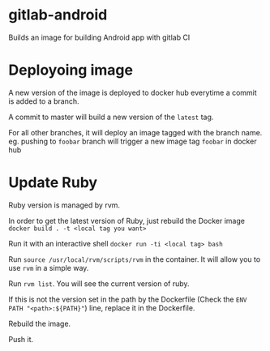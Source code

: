 # gitlab-android

Builds an image for building Android app with gitlab CI

# Deployoing image

A new version of the image is deployed to docker hub everytime a commit is added to a branch.

A commit to master will build a new version of the `latest` tag.

For all other branches, it will deploy an image tagged with the branch name. eg. pushing to `foobar` branch will trigger a new image tag `foobar` in docker hub

# Update Ruby

Ruby version is managed by rvm.

In order to get the latest version of Ruby, just rebuild the Docker image `docker build . -t <local tag you want>`

Run it with an interactive shell `docker run -ti <local tag> bash`

Run `source /usr/local/rvm/scripts/rvm` in the container. It will allow you to use `rvm` in a simple way.

Run `rvm list`. You will see the current version of ruby.

If this is not the version set in the path by the Dockerfile (Check the `ENV PATH "<path>:${PATH}"`) line, replace it in the Dockerfile.

Rebuild the image.

Push it.
